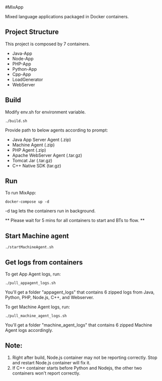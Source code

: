 #MixApp

Mixed language applications packaged in Docker containers. 

## Project Structure
This project is composed by 7 containers.
- Java-App
- Node-App
- PHP-App
- Python-App
- Cpp-App
- LoadGenerator
- WebServer

## Build

Modify env.sh for environment variable.

```
./build.sh
```
Provide path to below agents according to prompt:
- Java App Server Agent (.zip)
- Machine Agent (.zip)
- PHP Agent (.zip)
- Apache WebServer Agent (.tar.gz)
- Tomcat Jar (.tar.gz)
- C++ Native SDK (tar.gz)

## Run

To run MixApp:
```
docker-compose up -d
```
-d tag lets the containers run in background.

** Please wait for 5 mins for all containers to start and BTs to flow. **

## Start Machine agent
```
./startMachineAgent.sh
```
## Get logs from containers

To get App Agent logs, run:
```
./pull_appagent_logs.sh
```
You'll get a folder "appagent_logs" that contains 6 zipped logs from Java, Python, PHP, Node.js, C++, and Webserver.

To get Machine Agent logs, run:
```
./pull_machine_agent_logs.sh
```
You'll get a folder "machine_agent_logs" that contains 6 zipped Machine Agent logs accordingly.

## Note:
1. Right after build, Node.js container may not be reporting correctly. Stop and restart Node.js container will fix it.
2. If C++ container starts before Python and Nodejs, the other two containers won't report correctly. 